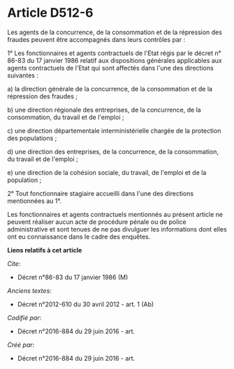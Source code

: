 # Article D512-6

Les agents de la concurrence, de la consommation et de la répression des fraudes peuvent être accompagnés dans leurs
contrôles par : 

1° Les fonctionnaires et agents contractuels de l'Etat régis par le décret n° 86-83 du 17 janvier 1986 relatif aux
dispositions générales applicables aux agents contractuels de l'Etat qui sont affectés dans l'une des directions suivantes : 

a) la direction générale de la concurrence, de la consommation et de la répression des fraudes ; 

b) une direction régionale des entreprises, de la concurrence, de la consommation, du travail et de l'emploi ; 

c) une direction départementale interministérielle chargée de la protection des populations ; 

d) une direction des entreprises, de la concurrence, de la consommation, du travail et de l'emploi ; 

e) une direction de la cohésion sociale, du travail, de l'emploi et de la population ; 

2° Tout fonctionnaire stagiaire accueilli dans l'une des directions mentionnées au 1°. 

Les fonctionnaires et agents contractuels mentionnés au présent article ne peuvent réaliser aucun acte de procédure pénale ou
de police administrative et sont tenues de ne pas divulguer les informations dont elles ont eu connaissance dans le cadre des
enquêtes.

**Liens relatifs à cet article**

_Cite_:

  - Décret n°86-83 du 17 janvier 1986 (M)

_Anciens textes_:

  - Décret n°2012-610 du 30 avril 2012 - art. 1 (Ab)

_Codifié par_:

  - Décret n°2016-884 du 29 juin 2016 - art.

_Créé par_:

  - Décret n°2016-884 du 29 juin 2016 - art.
